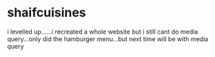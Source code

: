 # shaifcuisines
i levelled up......i recreated a whole website but i still cant do media query...only did the hamburger menu...but next time will  be with media query
